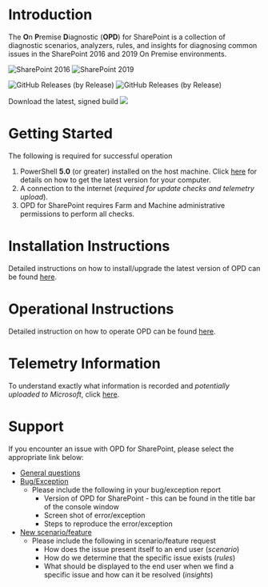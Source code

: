 # Introduction
The **O**n **P**remise **D**iagnostic (**OPD**) for SharePoint is a collection of diagnostic scenarios, analyzers, rules, and insights for
diagnosing common issues in the SharePoint 2016 and 2019 On Premise environments.

![SharePoint 2016](https://img.shields.io/static/v1?label=SharePoint&message=2016&color=%231777D6&style=plastic) ![SharePoint 2019](https://img.shields.io/static/v1?label=SharePoint&message=2019&color=%231777D6&style=plastic)

![GitHub Releases (by Release)](https://img.shields.io/github/downloads/onpremdiag/sharepoint/2.1.1908.27002/total?style=plastic) 
![GitHub Releases (by Release)](https://img.shields.io/github/downloads/onpremdiag/sharepoint/2.0.1908.27002/total?style=plastic)

Download the latest, signed build <a href="https://github.com/onpremdiag/SharePoint/releases/download/2.1.1908.27002/2.1.1908.27002.zip"><img src="https://img.shields.io/github/v/release/onpremdiag/sharepoint?label=latest%20version&style=plastic" /></a> 

# Getting Started
The following is required for successful operation
1.	PowerShell **5.0** (or greater) installed on the host machine. Click [here](https://github.com/powershell/powershell) for details
on how to get the latest version for your computer.  
2.	A connection to the internet (*required for update checks and telemetry upload*).
3.	OPD for SharePoint requires Farm and Machine administrative permissions to perform all checks.

# Installation Instructions
Detailed instructions on how to install/upgrade the latest version of OPD can be found [here](https://github.com/onpremdiag/SharePoint/blob/master/docs/Installation.md).

# Operational Instructions
Detailed instruction on how to operate OPD can be found [here](https://github.com/onpremdiag/SharePoint/blob/master/docs/HowToUse.md).

# Telemetry Information
To understand exactly what information is recorded and *potentially uploaded to Microsoft*, click [here](https://github.com/onpremdiag/SharePoint/blob/master/docs/TelemetryData.md).

# Support
If you encounter an issue with OPD for SharePoint, please select the appropriate link below:
- <a href="mailto:opd-support@microsoft.com?subject=[OPD QUESTION] General Questions">General questions</a>
- <a href="mailto:opd-support@microsoft.com?subject=[OPD BUG] Encountered an exception/bug during use">Bug/Exception</a>
  - Please include the following in your bug/exception report
    - Version of OPD for SharePoint - this can be found in the title bar of the console window
    - Screen shot of error/exception
    - Steps to reproduce the error/exception
- <a href="mailto:opd-support@microsoft.com?subject=[OPD REQUEST] New Scenario">New scenario/feature</a>
  - Please include the following in scenario/feature request
    - How does the issue present itself to an end user (*scenario*)
    - How do we determine that the specific issue exists (*rules*)
    - What should be displayed to the end user when we find a specific issue and how can it be resolved (*insights*)
